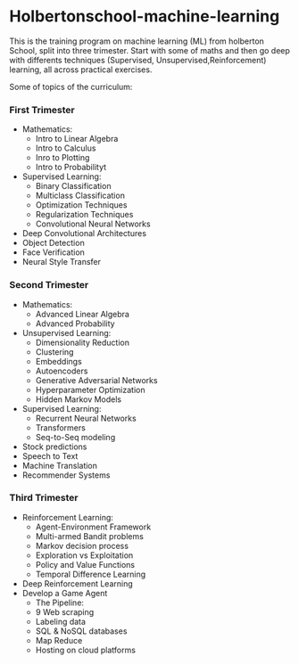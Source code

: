 # Holbertonschool-machine-learning

This is the training program on machine learning (ML) from holberton School, split into three trimester. Start with some of maths and then go deep with differents techniques (Supervised, Unsupervised,Reinforcement) learning, all across practical exercises.

Some of topics of the curriculum:
### First Trimester
- Mathematics:
  - Intro to Linear Algebra
  - Intro to Calculus
  - Inro to Plotting
  - Intro to Probabilityt
- Supervised Learning:
  - Binary Classification
  - Multiclass Classification
  - Optimization Techniques
  - Regularization Techniques
  - Convolutional Neural Networks
- Deep Convolutional Architectures
- Object Detection
- Face Verification
- Neural Style Transfer

### Second Trimester
- Mathematics:
  - Advanced Linear Algebra
  - Advanced Probability
- Unsupervised Learning:
  - Dimensionality Reduction
  - Clustering
  - Embeddings
  - Autoencoders
  - Generative Adversarial Networks
  - Hyperparameter Optimization
  - Hidden Markov Models
- Supervised Learning:
  - Recurrent Neural Networks
  - Transformers
  - Seq-to-Seq modeling
- Stock predictions
- Speech to Text
- Machine Translation
- Recommender Systems

### Third Trimester
- Reinforcement Learning:
  - Agent-Environment Framework
  - Multi-armed Bandit problems
  - Markov decision process
  - Exploration vs Exploitation
  - Policy and Value Functions
  - Temporal Difference Learning
- Deep Reinforcement Learning
- Develop a Game Agent
  - The Pipeline:
  - 9 Web scraping
  - Labeling data
  - SQL & NoSQL databases
  - Map Reduce
  - Hosting on cloud platforms
